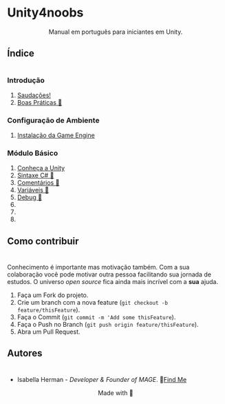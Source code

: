 # Unity4noobs
<center> Manual em português para iniciantes em Unity.
</center>

## Índice
#
### Introdução 
1. [Saudações!](/PT/1_INTRO/1_welcome.md)
2. [Boas Práticas 🚧](#)

### Configuração de Ambiente
 1. [Instalação da Game Engine](#)

### Módulo Básico

1. [Conheça a Unity](/PT/3_BASICO/1/1_interface.md)
1. [Sintaxe C# 🚧](#)
1. [Comentários 🚧](#)
1. [Variáveis 🚧](#)
1. [Debug 🚧](#)
1. [](#)
1. [](#)
1. [](#)


## Como contribuir
#
Conhecimento é importante mas motivação também. Com a sua colaboração você pode motivar outra pessoa facilitando sua jornada de estudos. O universo *open source* fica ainda mais incrível com a **sua** ajuda.

1. Faça um Fork do projeto.
2. Crie um branch com a nova feature (`git checkout -b feature/thisFeature`).
3. Faça o Commit (`git commit -m 'Add some thisFeature`).
4. Faça o Push no Branch (`git push origin feature/thisFeature`).
5. Abra um Pull Request.

## Autores
#
* Isabella Herman - *Developer & Founder of MAGE*.
🌟[Find Me](https://twitter.com/isahermanx)


<center>Made with 💜</center>
